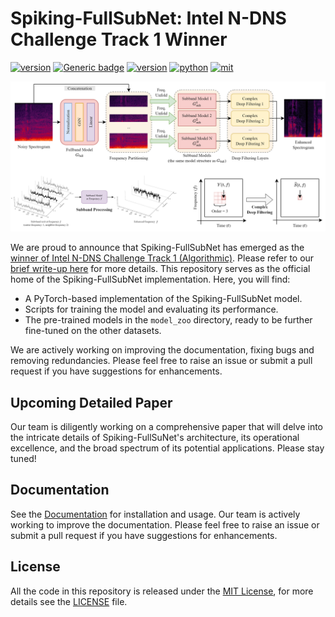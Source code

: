 # Spiking-FullSubNet: Intel N-DNS Challenge Track 1 Winner

<a href="https://github.com/haoxiangsnr/spiking-fullsubnet"><img src="https://img.shields.io/badge/Platform-linux-lightgrey" alt="version"></a>
<a href="https://github.com/haoxiangsnr/spiking-fullsubnet"><img src="https://img.shields.io/github/stars/haoxiangsnr/spiking-fullsubnet?color=yellow&amp;label=FullSubNet&amp;logo=github" alt="Generic badge"></a>
<a href="https://github.com/haoxiangsnr/spiking-fullsubnet/"><img src="https://img.shields.io/badge/Python-3.10-orange" alt="version"></a>
<a href="https://github.com/haoxiangsnr/spiking-fullsubnet/"><img src="https://img.shields.io/badge/PyTorch-2.1.1-brightgreen" alt="python"></a>
<a href="https://github.com/haoxiangsnr/spiking-fullsubnet/blob/main/LICENSE"><img src="https://img.shields.io/badge/License-MIT-yellow.svg" alt="mit"></a>

![Spiking-FullSubNet](./project_image.png)

We are proud to announce that Spiking-FullSubNet has emerged as the [winner of Intel N-DNS Challenge Track 1 (Algorithmic)](https://intel-ncl.atlassian.net/wiki/spaces/INRC/blog/2023/12/01/2027225099/INRC+Forum+12+12+2023.+Clairaudience+Intel+N-DNS+Challenge+Track+1+Algorithmic+Winner.). Please refer to our [brief write-up here](./Spiking-FullSubNet.pdf) for more details. This repository serves as the official home of the Spiking-FullSubNet implementation. Here, you will find:

- A PyTorch-based implementation of the Spiking-FullSubNet model.
- Scripts for training the model and evaluating its performance.
- The pre-trained models in the `model_zoo` directory, ready to be further fine-tuned on the other datasets.

We are actively working on improving the documentation, fixing bugs and removing redundancies. Please feel free to raise an issue or submit a pull request if you have suggestions for enhancements.

## Upcoming Detailed Paper

Our team is diligently working on a comprehensive paper that will delve into the intricate details of Spiking-FullSuNet's architecture, its operational excellence, and the broad spectrum of its potential applications. Please stay tuned!

## Documentation

See the [Documentation](https://haoxiangsnr.github.io/spiking-fullsubnet/) for installation and usage. Our team is actively working to improve the documentation. Please feel free to raise an issue or submit a pull request if you have suggestions for enhancements.

## License

All the code in this repository is released under the [MIT License](https://opensource.org/licenses/MIT), for more details see the [LICENSE](LICENSE) file.